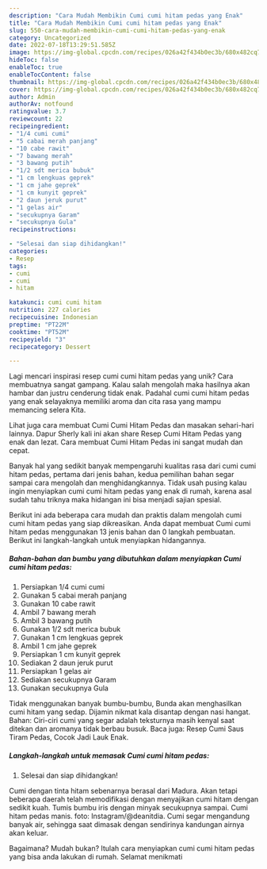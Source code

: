 ```yaml
---
description: "Cara Mudah Membikin Cumi cumi hitam pedas yang Enak"
title: "Cara Mudah Membikin Cumi cumi hitam pedas yang Enak"
slug: 550-cara-mudah-membikin-cumi-cumi-hitam-pedas-yang-enak
category: Uncategorized
date: 2022-07-18T13:29:51.585Z
image: https://img-global.cpcdn.com/recipes/026a42f434b0ec3b/680x482cq70/cumi-cumi-hitam-pedas-foto-resep-utama.jpg
hideToc: false
enableToc: true
enableTocContent: false
thumbnail: https://img-global.cpcdn.com/recipes/026a42f434b0ec3b/680x482cq70/cumi-cumi-hitam-pedas-foto-resep-utama.jpg
cover: https://img-global.cpcdn.com/recipes/026a42f434b0ec3b/680x482cq70/cumi-cumi-hitam-pedas-foto-resep-utama.jpg
author: Admin
authorAv: notfound
ratingvalue: 3.7
reviewcount: 22
recipeingredient:
- "1/4 cumi cumi"
- "5 cabai merah panjang"
- "10 cabe rawit"
- "7 bawang merah"
- "3 bawang putih"
- "1/2 sdt merica bubuk"
- "1 cm lengkuas geprek"
- "1 cm jahe geprek"
- "1 cm kunyit geprek"
- "2 daun jeruk purut"
- "1 gelas air"
- "secukupnya Garam"
- "secukupnya Gula"
recipeinstructions:

- "Selesai dan siap dihidangkan!"
categories:
- Resep
tags:
- cumi
- cumi
- hitam

katakunci: cumi cumi hitam 
nutrition: 227 calories
recipecuisine: Indonesian
preptime: "PT22M"
cooktime: "PT52M"
recipeyield: "3"
recipecategory: Dessert

---
```





Lagi mencari inspirasi resep cumi cumi hitam pedas yang unik? Cara membuatnya sangat gampang. Kalau salah mengolah maka hasilnya akan hambar dan justru cenderung tidak enak. Padahal cumi cumi hitam pedas yang enak selayaknya memiliki aroma dan cita rasa yang mampu memancing selera Kita.





Lihat juga cara membuat Cumi Cumi Hitam Pedas dan masakan sehari-hari lainnya. Dapur Sherly kali ini akan share Resep Cumi Hitam Pedas yang enak dan lezat. Cara membuat Cumi Hitam Pedas ini sangat mudah dan cepat.

Banyak hal yang sedikit banyak mempengaruhi kualitas rasa dari cumi cumi hitam pedas, pertama dari jenis bahan, kedua pemilihan bahan segar sampai cara mengolah dan menghidangkannya. Tidak usah pusing kalau ingin menyiapkan cumi cumi hitam pedas yang enak di rumah, karena asal sudah tahu triknya maka hidangan ini bisa menjadi sajian spesial.






Berikut ini ada beberapa cara mudah dan praktis dalam mengolah cumi cumi hitam pedas yang siap dikreasikan. Anda dapat membuat Cumi cumi hitam pedas menggunakan 13 jenis bahan dan 0 langkah pembuatan. Berikut ini langkah-langkah untuk menyiapkan hidangannya.

<!--inarticleads1-->

##### Bahan-bahan dan bumbu yang dibutuhkan dalam menyiapkan Cumi cumi hitam pedas:

1. Persiapkan 1/4 cumi cumi
1. Gunakan 5 cabai merah panjang
1. Gunakan 10 cabe rawit
1. Ambil 7 bawang merah
1. Ambil 3 bawang putih
1. Gunakan 1/2 sdt merica bubuk
1. Gunakan 1 cm lengkuas geprek
1. Ambil 1 cm jahe geprek
1. Persiapkan 1 cm kunyit geprek
1. Sediakan 2 daun jeruk purut
1. Persiapkan 1 gelas air
1. Sediakan secukupnya Garam
1. Gunakan secukupnya Gula


Tidak menggunakan banyak bumbu-bumbu, Bunda akan menghasilkan cumi hitam yang sedap. Dijamin nikmat kala disantap dengan nasi hangat. Bahan: Ciri-ciri cumi yang segar adalah teksturnya masih kenyal saat ditekan dan aromanya tidak berbau busuk. Baca juga: Resep Cumi Saus Tiram Pedas, Cocok Jadi Lauk Enak. 

<!--inarticleads2-->

##### Langkah-langkah untuk memasak Cumi cumi hitam pedas:


1. Selesai dan siap dihidangkan!

Cumi dengan tinta hitam sebenarnya berasal dari Madura. Akan tetapi beberapa daerah telah memodifikasi dengan menyajikan cumi hitam dengan sedikit kuah. Tumis bumbu iris dengan minyak secukupnya sampai. Cumi hitam pedas manis. foto: Instagram/@deanitdia. Cumi segar mengandung banyak air, sehingga saat dimasak dengan sendirinya kandungan airnya akan keluar. 

Bagaimana? Mudah bukan? Itulah cara menyiapkan cumi cumi hitam pedas yang bisa anda lakukan di rumah. Selamat menikmati
